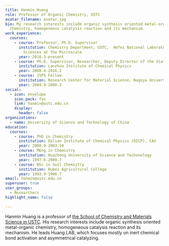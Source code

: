 ```yaml
---
title: Hanmin Huang
role: Professor of Organic Chemistry, USTC
avatar_filename: avatar.jpg
bio: My research interests include organic synthesis oriented metal-organic
  chemistry, homogeneous catalysis reaction and its mechanism.
work_experience:
  courses:
    - course: Professor, Ph.D. Supervisor
      institution: Chemistry Department, USTC,  Hefei National Laboratory for Physical
        Sciences at the Microscale
      year: 2016.3-present
    - course: Ph.D. Supervisor, Researcher, Deputy Director of the State Key Laboratory
      institution: Lanzhou Institute of Chemical Physics
      year: 2008.4-2016.2
    - course: JSPS Fellow
      institution: Research Center for Material Science, Nagoya University
      year: 2004.9-2008.3
social:
  - icon: envelope
    icon_pack: fas
    link: hanmin@ustc.edu.cn
    display:
      header: false
organizations:
  - name: University of Science and Technology of China
education:
  courses:
    - course: PhD in Chemistry
      institution: Dalian Institute of Chemical Physics (DICP), CAS
      year: 2000.9-2003.10
    - course: MEng in Chemistry
      institution: Huazhong University of Science and Techonology
      year: 1997.6-2000.7
    - course: BSc in Soil Chemistry
      institution: Hubei Agricultural College
      year: 1993.9-1996.7
email: hanmin@ustc.edu.cn
superuser: true
user_groups:
  - Researchers
highlight_name: false
      
---
```

Hanmin Huang is a professor of [the School of Chemistry and Materials Science in USTC](<https://scms.ustc.edu.cn/>). His research interests include organic synthesis oriented metal-organic chemistry, homogeneous catalysis reaction and its mechanism. He leads Huang LAB, which focuses mostly on inert chemical bond activation and asymmetrical catalyzing.
